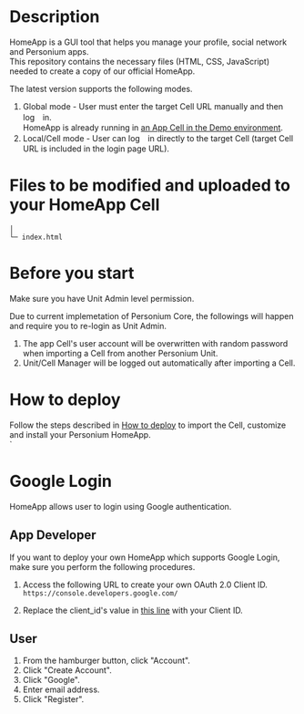 # Description  
HomeApp is a GUI tool that helps you manage your profile, social network and Personium apps.  
This repository contains the necessary files (HTML, CSS, JavaScript) needed to create a copy of our official HomeApp.  

The latest version supports the following modes.  

1. Global mode - User must enter the target Cell URL manually and then log　in.  
HomeApp is already running in [an App Cell in the Demo environment](https://demo.personium.io/HomeApplication/__/box-resources/login.html?mode=global&lng=en).  
1. Local/Cell mode - User can log　in directly to the target Cell (target Cell URL is included in the login page URL).  

# Files to be modified and uploaded to your HomeApp Cell  

    │          
    └─ index.html

# Before you start  
Make sure you have Unit Admin level permission.  

Due to current implemetation of Personium Core, the followings will happen and require you to re-login as Unit Admin.  

1. The app Cell's user account will be overwritten with random password when importing a Cell from another Personium Unit.  
1. Unit/Cell Manager will be logged out automatically after importing a Cell.  

# How to deploy  
Follow the steps described in [How to deploy](doc/HowToDeploy.md) to import the Cell, customize and install your Personium HomeApp.  
`
# Google Login  
HomeApp allows user to login using Google authentication.  

## App Developer  
If you want to deploy your own HomeApp which supports Google Login, make sure you perform the following procedures.  

1. Access the following URL to create your own OAuth 2.0 Client ID.   
`https://console.developers.google.com/`

1. Replace the client_id's value in [this line](https://github.com/personium/app-cc-home/blob/master/html/js/login.js#L123) with your Client ID.  

## User  
1. From the hamburger button, click "Account".  
1. Click "Create Account".  
1. Click "Google".  
1. Enter email address.  
1. Click "Register".  
